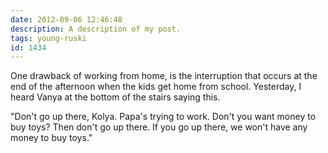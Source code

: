 ```yaml
---
date: 2012-09-06 12:46:48
description: A description of my post.
tags: young-ruski
id: 1434
---
```

One drawback of working from home, is the interruption that occurs at the end of the afternoon when the kids get home from school.  Yesterday, I heard Vanya at the bottom of the stairs saying this.

"Don't go up there, Kolya.  Papa's trying to work.  Don't you want money to buy toys?  Then don't go up there.  If you go up there, we won't have any money to buy toys."